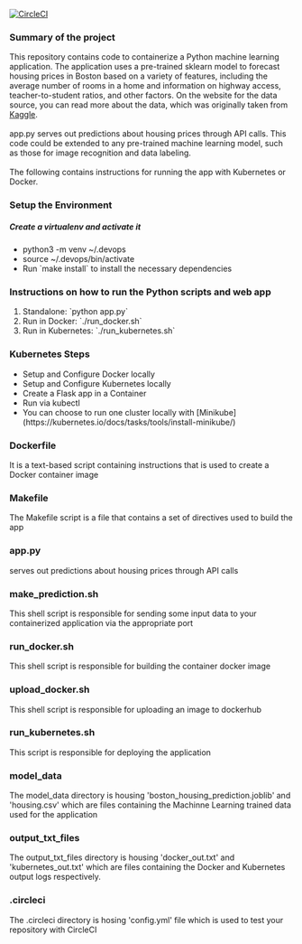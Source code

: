 [![CircleCI](https://dl.circleci.com/status-badge/img/gh/nonsosky/ML-Microservices-Project-4/tree/main.svg?style=svg)](https://dl.circleci.com/status-badge/redirect/gh/nonsosky/ML-Microservices-Project-4/tree/main)


<h3> Summary of the project </h3>
This repository contains code to containerize a Python machine learning application. The application uses a pre-trained sklearn model to forecast housing prices in Boston based on a variety of features, including the average number of rooms in a home and information on highway access, teacher-to-student ratios, and other factors. On the website for the data source, you can read more about the data, which was originally taken from <a href="https://www.kaggle.com/c/boston-housing">Kaggle</a>.
<br><br>
app.py serves out predictions about housing prices through API calls. This code could be extended to any pre-trained machine learning model, such as those for image recognition and data labeling.
<br><br>
The following contains instructions for running the app with Kubernetes or Docker.

<h3> Setup the Environment </h3>
<h5> Create a virtualenv and activate it </h5>
<ul>
  <li> python3 -m venv ~/.devops </li>
  <li> source ~/.devops/bin/activate </li>
  <li> Run `make install` to install the necessary dependencies </li>
</ul>

<h3> Instructions on how to run the Python scripts and web app </h3>
<ol>
  <li> Standalone:  `python app.py` </li>
  <li> Run in Docker:  `./run_docker.sh` </li>
  <li> Run in Kubernetes:  `./run_kubernetes.sh` </li>
</ol>

<h3> Kubernetes Steps </h3>
<ul>
  <li> Setup and Configure Docker locally </li>
  <li> Setup and Configure Kubernetes locally </li>
  <li> Create a Flask app in a Container </li>
  <li> Run via kubectl </li> 
  <li> You can choose to run one cluster locally with [Minikube](https://kubernetes.io/docs/tasks/tools/install-minikube/) </li>
</ul>

<h3>Dockerfile</h3>
It is a text-based script containing instructions that is used to create a Docker container image

<h3>Makefile</h3>
The Makefile script is a file that contains a set of directives used to build the app

<h3> app.py </h3>
serves out predictions about housing prices through API calls

<h3> make_prediction.sh </h3>
This shell script is responsible for sending some input data to your containerized application via the appropriate port

<h3> run_docker.sh </h3>
This shell script is responsible for building the container docker image

<h3> upload_docker.sh </h3>
This shell script is responsible for uploading an image to dockerhub

<h3> run_kubernetes.sh </h3>
This script is responsible for deploying the application

<h3> model_data </h3>
The model_data directory is housing 'boston_housing_prediction.joblib' and 'housing.csv' which are files containing the Machinne Learning trained data used for the application

<h3> output_txt_files </h3>
The output_txt_files directory is housing 'docker_out.txt' and 'kubernetes_out.txt' which are files containing the Docker and Kubernetes output logs respectively.

<h3> .circleci </h3>
The .circleci directory is hosing 'config.yml' file which is used to test your repository with CircleCI 

